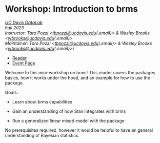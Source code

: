 # Workshop: Introduction to brms

[*UC Davis DataLab*](https://datalab.ucdavis.edu/)\
*Fall 2023*\
*Instructor: Tara Pozzi \<[tbpozzi\@ucdavis.edu](mailto:tbpozzi@ucdavis.edu){.email}\> & Wesley Brooks \<[wbrooks\@ucdavis.edu](mailto:wbrooks@ucdavis.edu){.email}\>*\
*Maintainer: Tara Pozzi \<[tbpozzi\@ucdavis.edu](mailto:tbpozzi@ucdavis.edu){.email}\> & Wesley Brooks \<[wbrooks\@ucdavis.edu](mailto:wbrooks@ucdavis.edu){.email}\>*\

-   [Reader](https://d-rug.github.io/intro_to_brms/)
-   [Event Page](https://datalab.ucdavis.edu/eventscalendar/intro_to_brms/)

Welcome to this mini-workshop on brms! This reader covers the packages basics, how it works under the hood, and an example for how to use the package. 

Goals: 
  
  - Learn about brms capabilities 
  
  - Gain an understanding of how Stan integrates with brms 
  
  - Run a generalized linear mixed-model with the package

No prerequisites required, however it would be helpful to have an general understanding of Bayesian statistics. 
